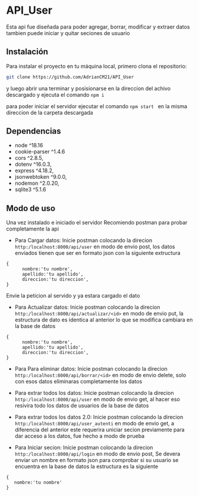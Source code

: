# API_User
Esta api fue diseñada para poder agregar, borrar, modificar y extraer datos tambien puede iniciar y quitar seciones de usuario 

## Instalación

Para instalar el proyecto en tu máquina local, primero clona el repositorio:
```bash
git clone https://github.com/AdrianCM21/API_User
```
y luego abrir una terminar y posisionarse en la direccion del achivo descargado y ejecuta el comando ```npm i ```

para poder iniciar el servidor ejecutar el comando  ```npm start ``` en la misma direccion de la carpeta descargada
## Dependencias
- node ^18.16
- cookie-parser ^1.4.6
- cors ^2.8.5,
- dotenv ^16.0.3,
- express ^4.18.2,
- jsonwebtoken ^9.0.0,
- nodemon ^2.0.20,
- sqlite3 ^5.1.6

## Modo de uso
Una vez instalado e iniciado el servidor 
Recomiendo postman para probar completamente la api
- Para Cargar datos: Inicie postman colocando la direcion ```http:/localhost:8000/api/user``` en modo de envio post, los datos enviados tienen que ser en formato
json con la siguiente extructura
```
{
      nombre:'tu nombre',
      apellido:'tu apellido',
      direccion:'tu direccion',
}
```
Envie la peticion al servido  y ya estara cargado el dato 

- Para Actualizar datos: Inicie postman colocando la direcion ```http:/localhost:8000/api/actualizar/<id>``` en modo de envio put, la estructura de dato es identica al anterior
lo que se modifica cambiara en la base de datos
```
{
      nombre:'tu nombre',
      apellido:'tu apellido',
      direccion:'tu direccion',
}
```

- Para Para eliminar datos: Inicie postman colocando la direcion ```http:/localhost:8000/api/borrar/<id>``` en modo de envio delete,  solo con esos datos eliminaras completamente
los datos

- Para extrar todos los datos: Inicie postman colocando la direcion ```http:/localhost:8000/api/user``` en modo de envio get, al hacer eso resivira todo los datos de usuarios de la base de datos

- Para extrar todos los datos 2.0: Inicie postman colocando la direcion ```http:/localhost:8000/api/user_autenti``` en modo de envio get, a diferencia del anterior este requerira uniciar secion previamente
para dar acceso a los datos, fue hecho a modo de prueba

- Para Iniciar secion: Inicie postman colocando la direcion ```http:/localhost:8000/api/login``` en modo de envio post, Se devera enviar un nombre en formato json para
comprobar si su usuario se encuentra en la base de datos la estructura es la siguiente
```
{
   nombre:'tu nombre'     
}
```



